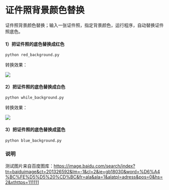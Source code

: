 # 证件照背景颜色替换
证件照背景颜色替换；输入一张证件照，指定背景颜色，运行程序，自动替换证件照底色。


#### 1）把证件照的底色替换成红色

```shell
python red_background.py
```
转换效果：

<img src="https://github.com/guo-pu/ID_photo_background_color/blob/master/%E8%BD%AC%E6%8D%A2%E6%95%88%E6%9E%9C%E5%9B%BE/%E8%BD%AC%E6%8D%A2%E4%B8%BA%E7%BA%A2%E8%89%B2%E5%BA%95%E5%9B%BE.png" /><br/>

#### 2）把证件照的底色替换成白色

```shell
python while_background.py
```
转换效果：

<img src="https://github.com/guo-pu/ID_photo_background_color/blob/master/%E8%BD%AC%E6%8D%A2%E6%95%88%E6%9E%9C%E5%9B%BE/%E8%BD%AC%E6%8D%A2%E4%B8%BA%E7%99%BD%E8%89%B2%E5%BA%95%E5%9B%BE.png" /><br/>

#### 3）把证件照的底色替换成蓝色

```shell
python blue_background.py
```

### 说明
测试图片来自百度图库：https://image.baidu.com/search/index?tn=baiduimage&ct=201326592&lm=-1&cl=2&ie=gb18030&word=%D6%A4%BC%FE%D5%D5%20%CD%BC&fr=ala&ala=1&alatpl=adress&pos=0&hs=2&xthttps=111111
